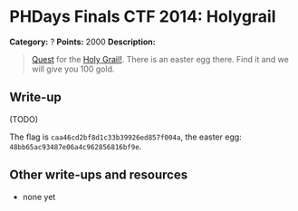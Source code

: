 # PHDays Finals CTF 2014: Holygrail

**Category:** ?
**Points:** 2000
**Description:**

> [Quest](http://ctfarchive.phdays.com/phd4finals/holygrail%20%282000%29/holygrail.ova) for the [Holy Grail!](http://192.168.2.2). There is an easter egg there. Find it and we will give you 100 gold.

## Write-up

(TODO)

The flag is `caa46cd2bf8d1c33b39926ed857f004a`, the easter egg: `48bb65ac93487e06a4c962856816bf9e`.

## Other write-ups and resources

* none yet
